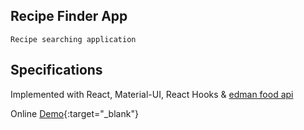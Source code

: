 ## Recipe Finder App
    Recipe searching application
## Specifications
Implemented with React, Material-UI, React Hooks &
[edman food api](https://developer.edamam.com/ ) 

Online [Demo](https://cocky-heyrovsky-c3d950.netlify.com/){:target="_blank"}

